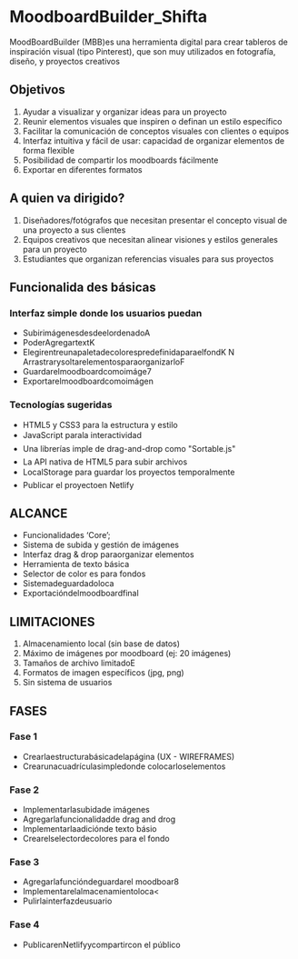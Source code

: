 # MoodboardBuilder_Shifta

MoodBoardBuilder (MBB)es una herramienta digital para crear tableros de inspiración visual (tipo Pinterest), que son muy utilizados en fotografía, diseño, y proyectos creativos

## Objetivos

1. Ayudar a visualizar y organizar ideas para un proyecto
2. Reunir elementos visuales que inspiren o definan un estilo específico
3. Facilitar la comunicación de conceptos visuales con clientes o equipos
4. Interfaz intuitiva y fácil de usar: capacidad de organizar elementos de forma flexible
5. Posibilidad de compartir los moodboards fácilmente
6. Exportar en diferentes formatos

## A quien va dirigido?

1.  Diseñadores/fotógrafos que necesitan presentar el concepto visual de una proyecto a sus clientes
2.  Equipos creativos que necesitan alinear visiones y estilos generales para un proyecto
3.  Estudiantes que organizan referencias visuales para sus proyectos

## Funcionalida des básicas

### Interfaz simple donde los usuarios puedan

- SubirimágenesdesdeelordenadoA
- PoderAgregartextK
- ElegirentreunapaletadecolorespredefinidaparaelfondK N ArrastrarysoltarelementosparaorganizarloF
- Guardarelmoodboardcomoimáge7
- Exportarelmoodboardcomoimágen

### Tecnologías sugeridas

- HTML5 y CSS3 para la estructura y estilo
- JavaScript parala interactividad
- Una librerías imple de drag-and-drop como "Sortable.js" 
- La API nativa de HTML5 para subir archivos
- LocalStorage para guardar los proyectos temporalmente 
- Publicar el proyectoen Netlify

## ALCANCE

- Funcionalidades ‘Core’;
- Sistema de subida y gestión de imágenes
- Interfaz drag & drop paraorganizar elementos
- Herramienta de texto básica
- Selector de color es para fondos
- Sistemadeguardadoloca
- Exportacióndelmoodboardfinal

## LIMITACIONES

1. Almacenamiento local (sin base de datos)
2. Máximo de imágenes por moodboard (ej: 20 imágenes)
3. Tamaños de archivo limitadoE
4. Formatos de imagen específicos (jpg, png)
5. Sin sistema de usuarios

## FASES

### Fase 1

- Crearlaestructurabásicadelapágina (UX - WIREFRAMES)
- Crearunacuadrículasimpledonde colocarloselementos

### Fase 2

- Implementarlasubidade imágenes
- Agregarlafuncionalidadde drag and drog
- Implementarlaadiciónde texto básio
- Crearelselectordecolores para el fondo

### Fase 3

- Agregarlafuncióndeguardarel moodboar8
- Implementarelalmacenamientoloca<
- Pulirlainterfazdeusuario

### Fase 4

- PublicarenNetlifyycompartircon el público
